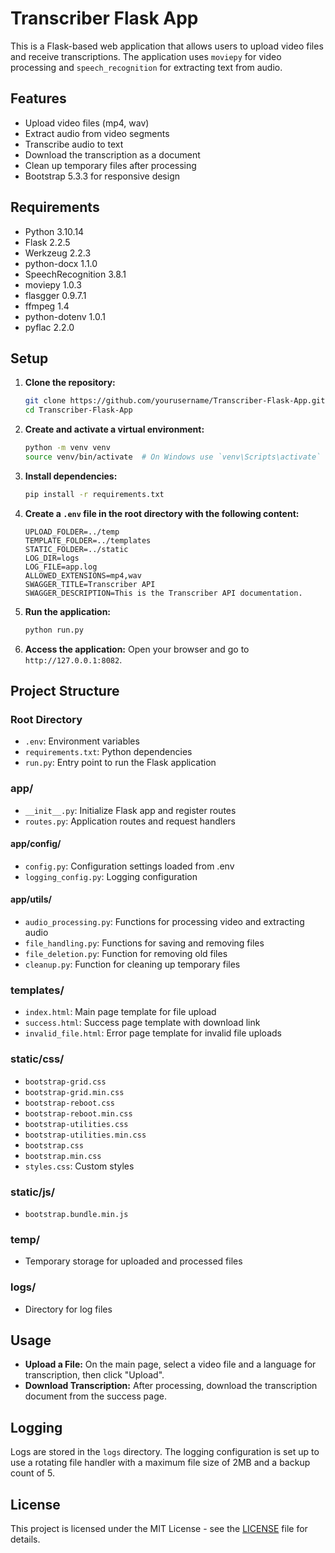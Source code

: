# Transcriber Flask App

This is a Flask-based web application that allows users to upload video files and receive transcriptions. The application uses `moviepy` for video processing and `speech_recognition` for extracting text from audio.

## Features

- Upload video files (mp4, wav)
- Extract audio from video segments
- Transcribe audio to text
- Download the transcription as a document
- Clean up temporary files after processing
- Bootstrap 5.3.3 for responsive design

## Requirements

- Python 3.10.14
- Flask 2.2.5
- Werkzeug 2.2.3
- python-docx 1.1.0
- SpeechRecognition 3.8.1
- moviepy 1.0.3
- flasgger 0.9.7.1
- ffmpeg 1.4
- python-dotenv 1.0.1
- pyflac 2.2.0

## Setup

1. **Clone the repository:**
    ```bash
    git clone https://github.com/yourusername/Transcriber-Flask-App.git
    cd Transcriber-Flask-App
    ```

2. **Create and activate a virtual environment:**
    ```bash
    python -m venv venv
    source venv/bin/activate  # On Windows use `venv\Scripts\activate`
    ```

3. **Install dependencies:**
    ```bash
    pip install -r requirements.txt
    ```

4. **Create a `.env` file in the root directory with the following content:**
    ```env
    UPLOAD_FOLDER=../temp
    TEMPLATE_FOLDER=../templates
    STATIC_FOLDER=../static
    LOG_DIR=logs
    LOG_FILE=app.log
    ALLOWED_EXTENSIONS=mp4,wav
    SWAGGER_TITLE=Transcriber API
    SWAGGER_DESCRIPTION=This is the Transcriber API documentation.
    ```

5. **Run the application:**
    ```bash
    python run.py
    ```

6. **Access the application:**
    Open your browser and go to `http://127.0.0.1:8082`.

## Project Structure

### Root Directory
- `.env`: Environment variables
- `requirements.txt`: Python dependencies
- `run.py`: Entry point to run the Flask application

### app/
- `__init__.py`: Initialize Flask app and register routes
- `routes.py`: Application routes and request handlers

#### app/config/
- `config.py`: Configuration settings loaded from .env
- `logging_config.py`: Logging configuration

#### app/utils/
- `audio_processing.py`: Functions for processing video and extracting audio
- `file_handling.py`: Functions for saving and removing files
- `file_deletion.py`: Function for removing old files
- `cleanup.py`: Function for cleaning up temporary files

### templates/
- `index.html`: Main page template for file upload
- `success.html`: Success page template with download link
- `invalid_file.html`: Error page template for invalid file uploads

### static/css/
- `bootstrap-grid.css`
- `bootstrap-grid.min.css`
- `bootstrap-reboot.css`
- `bootstrap-reboot.min.css`
- `bootstrap-utilities.css`
- `bootstrap-utilities.min.css`
- `bootstrap.css`
- `bootstrap.min.css`
- `styles.css`: Custom styles

### static/js/
- `bootstrap.bundle.min.js`

### temp/
- Temporary storage for uploaded and processed files

### logs/
- Directory for log files

## Usage

- **Upload a File:** On the main page, select a video file and a language for transcription, then click "Upload".
- **Download Transcription:** After processing, download the transcription document from the success page.

## Logging

Logs are stored in the `logs` directory. The logging configuration is set up to use a rotating file handler with a maximum file size of 2MB and a backup count of 5.

## License

This project is licensed under the MIT License - see the [LICENSE](LICENSE) file for details.
